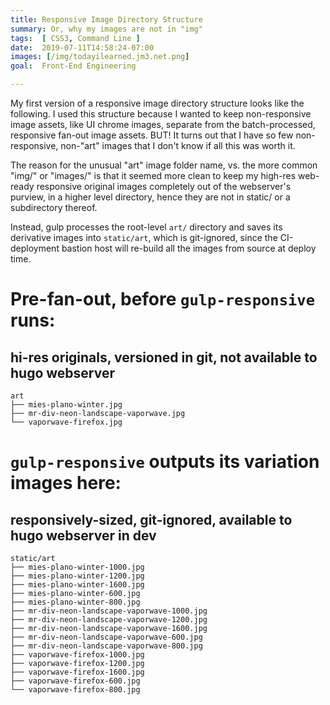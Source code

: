 ```yaml
---
title: Responsive Image Directory Structure
summary: Or, why my images are not in "img"
tags:  [ CSS3, Command Line ]
date:  2019-07-11T14:58:24-07:00
images: [/img/todayilearned.jm3.net.png]
goal:  Front-End Engineering

---
```


My first version of a responsive image directory structure looks like
the following. I used this structure because I wanted to keep
non-responsive image assets, like UI chrome images, separate from the
batch-processed, responsive fan-out image assets. BUT! It turns out that
I have so few non-responsive, non-"art" images that I don't know if all
this was worth it.

The reason for the unusual "art" image folder name, vs. the more common
"img/" or "images/" is that it seemed more clean to keep my high-res
web-ready responsive original images completely out of the webserver's
purview, in a higher level directory, hence they are not in static/ or a
subdirectory thereof.

Instead, gulp processes the root-level `art/` directory and saves its
derivative images into `static/art`, which is git-ignored, since the
CI-deployment bastion host will re-build all the images from source at
deploy time.

# Pre-fan-out, before `gulp-responsive` runs:

## hi-res originals, versioned in git, not available to hugo webserver

    art
    ├── mies-plano-winter.jpg
    ├── mr-div-neon-landscape-vaporwave.jpg
    └── vaporwave-firefox.jpg

# `gulp-responsive` outputs its variation images here:

## responsively-sized, git-ignored, available to hugo webserver in dev

    static/art
    ├── mies-plano-winter-1000.jpg
    ├── mies-plano-winter-1200.jpg
    ├── mies-plano-winter-1600.jpg
    ├── mies-plano-winter-600.jpg
    ├── mies-plano-winter-800.jpg
    ├── mr-div-neon-landscape-vaporwave-1000.jpg
    ├── mr-div-neon-landscape-vaporwave-1200.jpg
    ├── mr-div-neon-landscape-vaporwave-1600.jpg
    ├── mr-div-neon-landscape-vaporwave-600.jpg
    ├── mr-div-neon-landscape-vaporwave-800.jpg
    ├── vaporwave-firefox-1000.jpg
    ├── vaporwave-firefox-1200.jpg
    ├── vaporwave-firefox-1600.jpg
    ├── vaporwave-firefox-600.jpg
    └── vaporwave-firefox-800.jpg

